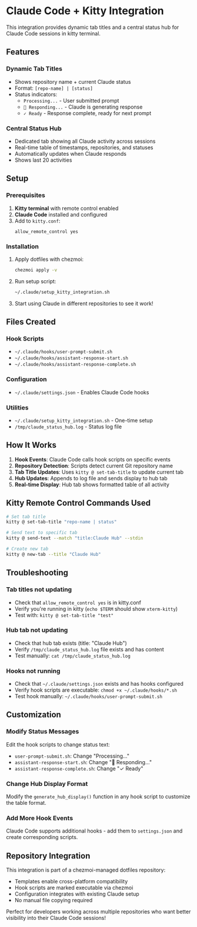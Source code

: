 # Claude Code + Kitty Integration

This integration provides dynamic tab titles and a central status hub for Claude Code sessions in kitty terminal.

## Features

### Dynamic Tab Titles
- Shows repository name + current Claude status
- Format: `[repo-name] | [status]`
- Status indicators:
  - `Processing...` - User submitted prompt
  - `🤖 Responding...` - Claude is generating response
  - `✓ Ready` - Response complete, ready for next prompt

### Central Status Hub
- Dedicated tab showing all Claude activity across sessions
- Real-time table of timestamps, repositories, and statuses
- Automatically updates when Claude responds
- Shows last 20 activities

## Setup

### Prerequisites
1. **Kitty terminal** with remote control enabled
2. **Claude Code** installed and configured
3. Add to `kitty.conf`:
   ```
   allow_remote_control yes
   ```

### Installation
1. Apply dotfiles with chezmoi:
   ```bash
   chezmoi apply -v
   ```

2. Run setup script:
   ```bash
   ~/.claude/setup_kitty_integration.sh
   ```

3. Start using Claude in different repositories to see it work!

## Files Created

### Hook Scripts
- `~/.claude/hooks/user-prompt-submit.sh`
- `~/.claude/hooks/assistant-response-start.sh` 
- `~/.claude/hooks/assistant-response-complete.sh`

### Configuration
- `~/.claude/settings.json` - Enables Claude Code hooks

### Utilities
- `~/.claude/setup_kitty_integration.sh` - One-time setup
- `/tmp/claude_status_hub.log` - Status log file

## How It Works

1. **Hook Events**: Claude Code calls hook scripts on specific events
2. **Repository Detection**: Scripts detect current Git repository name
3. **Tab Title Updates**: Uses `kitty @ set-tab-title` to update current tab
4. **Hub Updates**: Appends to log file and sends display to hub tab
5. **Real-time Display**: Hub tab shows formatted table of all activity

## Kitty Remote Control Commands Used

```bash
# Set tab title
kitty @ set-tab-title "repo-name | status"

# Send text to specific tab
kitty @ send-text --match "title:Claude Hub" --stdin

# Create new tab
kitty @ new-tab --title "Claude Hub"
```

## Troubleshooting

### Tab titles not updating
- Check that `allow_remote_control yes` is in kitty.conf
- Verify you're running in kitty (`echo $TERM` should show `xterm-kitty`)
- Test with: `kitty @ set-tab-title "test"`

### Hub tab not updating
- Check that hub tab exists (title: "Claude Hub")
- Verify `/tmp/claude_status_hub.log` file exists and has content
- Test manually: `cat /tmp/claude_status_hub.log`

### Hooks not running
- Check that `~/.claude/settings.json` exists and has hooks configured
- Verify hook scripts are executable: `chmod +x ~/.claude/hooks/*.sh`
- Test hook manually: `~/.claude/hooks/user-prompt-submit.sh`

## Customization

### Modify Status Messages
Edit the hook scripts to change status text:
- `user-prompt-submit.sh`: Change "Processing..."
- `assistant-response-start.sh`: Change "🤖 Responding..."
- `assistant-response-complete.sh`: Change "✓ Ready"

### Change Hub Display Format
Modify the `generate_hub_display()` function in any hook script to customize the table format.

### Add More Hook Events
Claude Code supports additional hooks - add them to `settings.json` and create corresponding scripts.

## Repository Integration

This integration is part of a chezmoi-managed dotfiles repository:
- Templates enable cross-platform compatibility
- Hook scripts are marked executable via chezmoi
- Configuration integrates with existing Claude setup
- No manual file copying required

Perfect for developers working across multiple repositories who want better visibility into their Claude Code sessions!